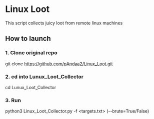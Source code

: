 # Linux Loot
This script collects juicy loot from remote linux machines

## How to launch
### 1. Clone original repo
git clone https://github.com/pAndaa2/Linux_Loot.git

### 2. cd into Lunux_Loot_Collector
cd Lunux_Loot_Collector

### 3. Run
python3 Linux_Loot_Collector.py -f <targets.txt> (--brute=True/False)
